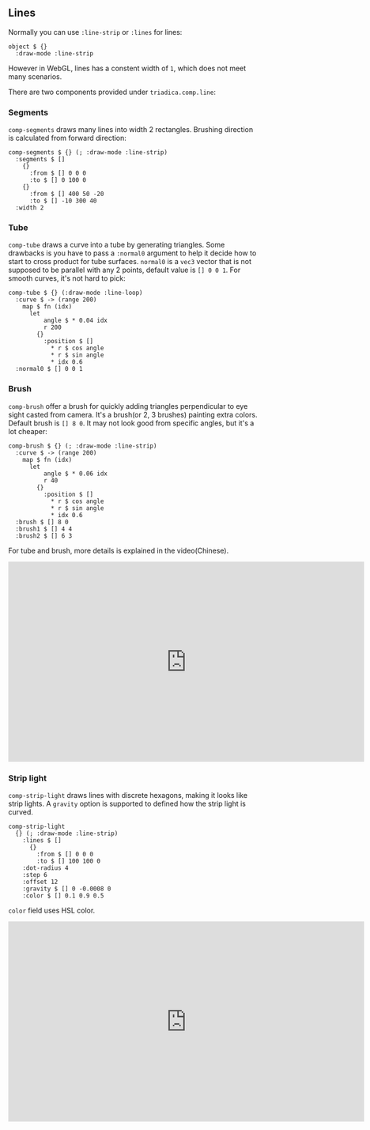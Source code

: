 ## Lines

Normally you can use `:line-strip` or `:lines` for lines:

```cirru
object $ {}
  :draw-mode :line-strip
```

However in WebGL, lines has a constent width of `1`, which does not meet many scenarios.

There are two components provided under `triadica.comp.line`:

### Segments

`comp-segments` draws many lines into width 2 rectangles. Brushing direction is calculated from forward direction:

```cirru
comp-segments $ {} (; :draw-mode :line-strip)
  :segments $ []
    {}
      :from $ [] 0 0 0
      :to $ [] 0 100 0
    {}
      :from $ [] 400 50 -20
      :to $ [] -10 300 40
  :width 2
```

### Tube

`comp-tube` draws a curve into a tube by generating triangles. Some drawbacks is you have to pass a `:normal0` argument to help it decide how to start to cross product for tube surfaces. `normal0` is a `vec3` vector that is not supposed to be parallel with any 2 points, default value is `[] 0 0 1`. For smooth curves, it's not hard to pick:

```cirru
comp-tube $ {} (:draw-mode :line-loop)
  :curve $ -> (range 200)
    map $ fn (idx)
      let
          angle $ * 0.04 idx
          r 200
        {}
          :position $ []
            * r $ cos angle
            * r $ sin angle
            * idx 0.6
  :normal0 $ [] 0 0 1
```

### Brush

`comp-brush` offer a brush for quickly adding triangles perpendicular to eye sight casted from camera. It's a brush(or 2, 3 brushes) painting extra colors. Default brush is `[] 8 0`. It may not look good from specific angles, but it's a lot cheaper:

```cirru
comp-brush $ {} (; :draw-mode :line-strip)
  :curve $ -> (range 200)
    map $ fn (idx)
      let
          angle $ * 0.06 idx
          r 40
        {}
          :position $ []
            * r $ cos angle
            * r $ sin angle
            * idx 0.6
  :brush $ [] 8 0
  :brush1 $ [] 4 4
  :brush2 $ [] 6 3
```

For tube and brush, more details is explained in the video(Chinese).

<iframe width="720" height="405" frameborder="0" src="https://www.ixigua.com/iframe/7139143523994960398?autoplay=0" referrerpolicy="unsafe-url" allowfullscreen></iframe>

### Strip light

`comp-strip-light` draws lines with discrete hexagons, making it looks like strip lights. A `gravity` option is supported to defined how the strip light is curved.

```cirru
comp-strip-light
  {} (; :draw-mode :line-strip)
    :lines $ []
      {}
        :from $ [] 0 0 0
        :to $ [] 100 100 0
    :dot-radius 4
    :step 6
    :offset 12
    :gravity $ [] 0 -0.0008 0
    :color $ [] 0.1 0.9 0.5
```

`color` field uses HSL color.

<iframe width="720" height="405" frameborder="0" src="https://www.ixigua.com/iframe/7149755069653582366?autoplay=0" referrerpolicy="unsafe-url" allowfullscreen></iframe>
